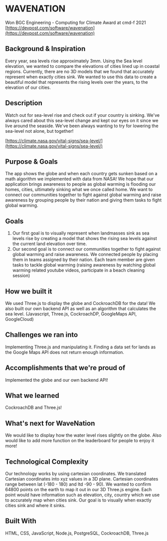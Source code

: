 
# WAVENATION
Won BGC Engineering - Computing for Climate Award at cmd-f 2021
[https://devpost.com/software/wavenation](https://devpost.com/software/wavenation)

## Background & Inspiration

Every year, sea levels rise approximately 3mm. Using the Sea level elevation, we wanted to compare the elevations of cities lined up in coastal regions. Currently, there are no 3D models that we found that accurately represent when exactly cities sink. We wanted to use this data to create a beautiful model that represents the rising levels over the years, to the elevation of our cities.

## Description

Watch out for sea-level rise and check out if your country is sinking. We've always cared about this sea-level change and kept our eyes on it since we live around the seaside. We've been always wanting to try for lowering the sea-level not alone, but together!

[https://climate.nasa.gov/vital-signs/sea-level/](https://climate.nasa.gov/vital-signs/sea-level/)

## Purpose & Goals

The app shows the globe and when each country gets sunken based on a math algorithm we implemented with data from NASA! We hope that our application brings awareness to people as global warming is flooding our homes, cities, ultimately sinking what we once called home. We want to connect our communities together to fight against global warming and raise awareness by grouping people by their nation and giving them tasks to fight global warming.

## Goals

1.  Our first goal is to visually represent when landmasses sink as sea levels rise by creating a model that shows the rising sea levels against the current land elevation over time.
2.  Our second goal is to connect our communities together to fight against global warming and raise awareness. We connected people by placing them in teams assigned by their nation. Each team member are given tasks to tackle global warming (raising awareness by watching global warming related youtube videos, participate in a beach cleaning session)

## How we built it

We used Three.js to display the globe and CockroachDB for the data! We also built our own backend API as well as an algorithm that calculates the sea level. (Javascript, Three.js, CockroachDP, GoogleMaps API, GoogleCloud)

## Challenges we ran into

Implementing Three.js and manipulating it. Finding a data set for lands as the Google Maps API does not return enough information.

## Accomplishments that we're proud of

Implemented the globe and our own backend API!

## What we learned

CockroachDB and Three.js!

## What's next for WaveNation

We would like to display how the water level rises slightly on the globe. Also would like to add more function on the leaderboard for people to enjoy it more!

## Technological Complexity

Our technology works by using cartesian coordinates. We translated Cartesian coordinates into xyz values in a 3D plane. Cartesian coordinates range between lat (-180 - 180) and ltd -90 - 90). We wanted to confirm 64800 points on the earth to map it out in our 3D Three.js engine. Each point would have information such as elevation, city, country which we use to accurately map when cities sink. Our goal is to visually when exactly cities sink and where it sinks.

## Built With

HTML, CSS, JavaScript, Node.js, PostgreSQL, CockroachDB,  Three.js
